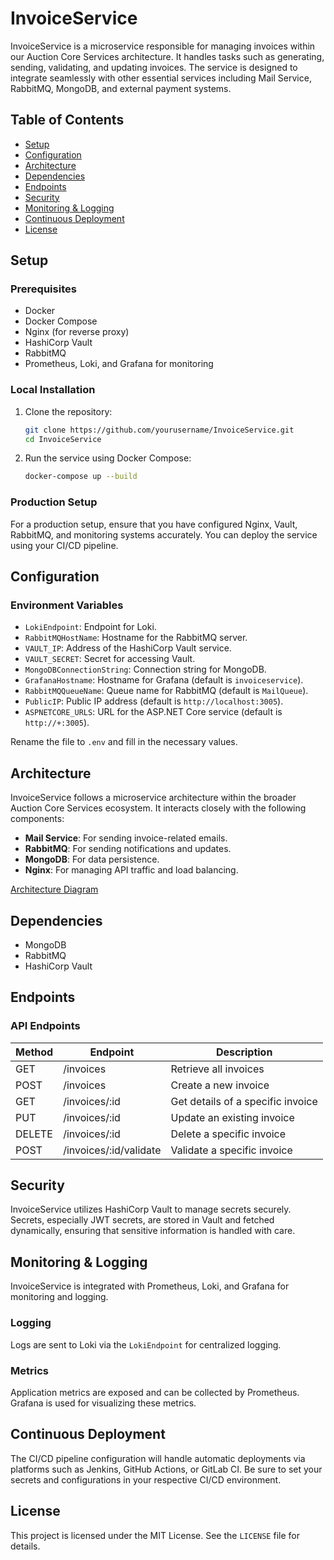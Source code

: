 # InvoiceService

InvoiceService is a microservice responsible for managing invoices within our Auction Core Services architecture. It handles tasks such as generating, sending, validating, and updating invoices. The service is designed to integrate seamlessly with other essential services including Mail Service, RabbitMQ, MongoDB, and external payment systems.

## Table of Contents

- [Setup](#setup)
- [Configuration](#configuration)
- [Architecture](#architecture)
- [Dependencies](#dependencies)
- [Endpoints](#endpoints)
- [Security](#security)
- [Monitoring & Logging](#monitoring--logging)
- [Continuous Deployment](#continuous-deployment)
- [License](#license)

## Setup

### Prerequisites

- Docker
- Docker Compose
- Nginx (for reverse proxy)
- HashiCorp Vault
- RabbitMQ
- Prometheus, Loki, and Grafana for monitoring

### Local Installation

1. Clone the repository:

    ```bash
    git clone https://github.com/yourusername/InvoiceService.git
    cd InvoiceService
    ```

2. Run the service using Docker Compose:

    ```bash
    docker-compose up --build
    ```

### Production Setup

For a production setup, ensure that you have configured Nginx, Vault, RabbitMQ, and monitoring systems accurately. You can deploy the service using your CI/CD pipeline.

## Configuration

### Environment Variables

- `LokiEndpoint`: Endpoint for Loki.
- `RabbitMQHostName`: Hostname for the RabbitMQ server.
- `VAULT_IP`: Address of the HashiCorp Vault service.
- `VAULT_SECRET`: Secret for accessing Vault.
- `MongoDBConnectionString`: Connection string for MongoDB.
- `GrafanaHostname`: Hostname for Grafana (default is `invoiceservice`).
- `RabbitMQQueueName`: Queue name for RabbitMQ (default is `MailQueue`).
- `PublicIP`: Public IP address (default is `http://localhost:3005`).
- `ASPNETCORE_URLS`: URL for the ASP.NET Core service (default is `http://+:3005`).

Rename the file to `.env` and fill in the necessary values.

## Architecture

InvoiceService follows a microservice architecture within the broader Auction Core Services ecosystem. It interacts closely with the following components:

- **Mail Service**: For sending invoice-related emails.
- **RabbitMQ**: For sending notifications and updates.
- **MongoDB**: For data persistence.
- **Nginx**: For managing API traffic and load balancing.

[Architecture Diagram](https://s.icepanel.io/mB4kr95xX1FRKO/cCvU)

## Dependencies

- MongoDB
- RabbitMQ
- HashiCorp Vault

## Endpoints

### API Endpoints

| Method | Endpoint                | Description                         |
|--------|-------------------------|-------------------------------------|
| GET    | /invoices               | Retrieve all invoices               |
| POST   | /invoices               | Create a new invoice                |
| GET    | /invoices/:id           | Get details of a specific invoice   |
| PUT    | /invoices/:id           | Update an existing invoice          |
| DELETE | /invoices/:id           | Delete a specific invoice           |
| POST   | /invoices/:id/validate  | Validate a specific invoice         |

## Security

InvoiceService utilizes HashiCorp Vault to manage secrets securely. Secrets, especially JWT secrets, are stored in Vault and fetched dynamically, ensuring that sensitive information is handled with care.

## Monitoring & Logging

InvoiceService is integrated with Prometheus, Loki, and Grafana for monitoring and logging. 

### Logging

Logs are sent to Loki via the `LokiEndpoint` for centralized logging.

### Metrics

Application metrics are exposed and can be collected by Prometheus. Grafana is used for visualizing these metrics.

## Continuous Deployment

The CI/CD pipeline configuration will handle automatic deployments via platforms such as Jenkins, GitHub Actions, or GitLab CI. Be sure to set your secrets and configurations in your respective CI/CD environment.

## License

This project is licensed under the MIT License. See the `LICENSE` file for details.
